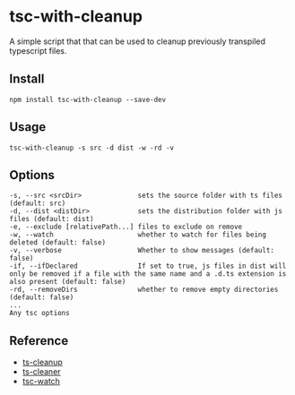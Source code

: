 # tsc-with-cleanup
A simple script that that can be used to cleanup previously transpiled typescript files.

## Install
```
npm install tsc-with-cleanup --save-dev
```

## Usage
```
tsc-with-cleanup -s src -d dist -w -rd -v
```

## Options
```
-s, --src <srcDir>				sets the source folder with ts files (default: src)
-d, --dist <distDir>			sets the distribution folder with js files (default: dist)
-e, --exclude [relativePath...]	files to exclude on remove
-w, --watch						whether to watch for files being deleted (default: false)
-v, --verbose					Whether to show messages (default: false)
-if, --ifDeclared				If set to true, js files in dist will only be removed if a file with the same name and a .d.ts extension is also present (default: false)
-rd, --removeDirs				whether to remove empty directories (default: false)
...
Any tsc options
```

## Reference
- [ts-cleanup](https://www.npmjs.com/package/ts-cleanup)
- [ts-cleaner](https://www.npmjs.com/package/ts-cleaner)
- [tsc-watch](https://www.npmjs.com/package/tsc-watch)